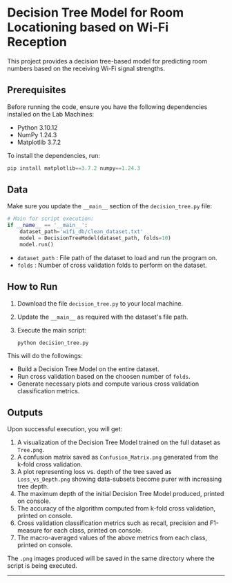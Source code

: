 # Decision Tree Model for Room Locationing based on Wi-Fi Reception

This project provides a decision tree-based model for predicting room numbers based on the receiving Wi-Fi signal strengths. 

## Prerequisites

Before running the code, ensure you have the following dependencies installed on the Lab Machines:

- Python 3.10.12
- NumPy 1.24.3
- Matplotlib 3.7.2

To install the dependencies, run:

```py
pip install matplotlib==3.7.2 numpy==1.24.3
```

## Data

Make sure you update the `__main__` section of the `decision_tree.py` file:

```py
# Main for script execution:
if __name__ == '__main__':
    dataset_path='wifi_db/clean_dataset.txt'
    model = DecisionTreeModel(dataset_path, folds=10)
    model.run()

```
- `dataset_path` : File path of the dataset to load and run the program on.
- `folds` : Number of cross validation folds to perform on the dataset.

## How to Run

1. Download the file `decision_tree.py` to your local machine.
2. Update the  `__main__` as required with the dataset's file path.
3. Execute the main script:

    ```
    python decision_tree.py
    ```

This will do the followings:
- Build a Decision Tree Model on the entire dataset.
- Run cross validation based on the choosen number of `folds`.
- Generate necessary plots and compute various cross validation classification metrics.



## Outputs

Upon successful execution, you will get:

1. A visualization of the Decision Tree Model trained on the full dataset as `Tree.png`.
2. A confusion matrix saved as `Confusion_Matrix.png` generated from the k-fold cross validation.
3. A plot representing loss vs. depth of the tree saved as `Loss_vs_Depth.png` showing data-subsets become purer with increasing tree depth.
4. The maximum depth of the initial  Decision Tree Model produced, printed on console.
5. The accuracy of the algorithm computed from k-fold cross validation, printed on console.
6. Cross validation classification metrics such as recall, precision and F1-measure for each class, printed on console.
7. The macro-averaged values of the above metrics from each class, printed on console. 

The `.png` images produced will be saved in the same directory where the script is being executed.


---

